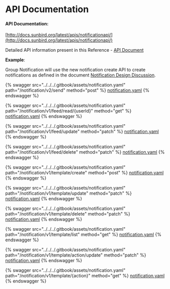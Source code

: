 # API Documentation

#### API Documentation:

[http://docs.sunbird.org/latest/apis/notificationapi/](http://docs.sunbird.org/latest/apis/notificationapi/)

Detailed API information present in this Reference - [API Document](https://project-sunbird.atlassian.net/wiki/spaces/UM/pages/2847178765/SB-24361+Group+Notification+Design)

**Example**:

Group Notification will use the new notification create API to create notifications as defined in the document [Notification Design Discussion](https://project-sunbird.atlassian.net/wiki/spaces/UM/pages/2632613972/SB-24321+Group+Notification+Design+Discussion).



{% swagger src="../../../.gitbook/assets/notification.yaml" path="/notification/v2/send" method="post" %}
[notification.yaml](../../../.gitbook/assets/notification.yaml)
{% endswagger %}

{% swagger src="../../../.gitbook/assets/notification.yaml" path="/notification/v1/feed/read/{userId}" method="get" %}
[notification.yaml](../../../.gitbook/assets/notification.yaml)
{% endswagger %}

{% swagger src="../../../.gitbook/assets/notification.yaml" path="/notification/v1/feed/update" method="patch" %}
[notification.yaml](../../../.gitbook/assets/notification.yaml)
{% endswagger %}

{% swagger src="../../../.gitbook/assets/notification.yaml" path="/notification/v1/feed/delete" method="patch" %}
[notification.yaml](../../../.gitbook/assets/notification.yaml)
{% endswagger %}

{% swagger src="../../../.gitbook/assets/notification.yaml" path="/notification/v1/template/create" method="post" %}
[notification.yaml](../../../.gitbook/assets/notification.yaml)
{% endswagger %}

{% swagger src="../../../.gitbook/assets/notification.yaml" path="/notification/v1/template/update" method="patch" %}
[notification.yaml](../../../.gitbook/assets/notification.yaml)
{% endswagger %}

{% swagger src="../../../.gitbook/assets/notification.yaml" path="/notification/v1/template/delete" method="patch" %}
[notification.yaml](../../../.gitbook/assets/notification.yaml)
{% endswagger %}

{% swagger src="../../../.gitbook/assets/notification.yaml" path="/notification/v1/template/list" method="get" %}
[notification.yaml](../../../.gitbook/assets/notification.yaml)
{% endswagger %}

{% swagger src="../../../.gitbook/assets/notification.yaml" path="/notification/v1/template/action/update" method="patch" %}
[notification.yaml](../../../.gitbook/assets/notification.yaml)
{% endswagger %}

{% swagger src="../../../.gitbook/assets/notification.yaml" path="/notification/v1/template/{action}" method="get" %}
[notification.yaml](../../../.gitbook/assets/notification.yaml)
{% endswagger %}



